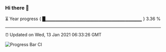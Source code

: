 ### Hi there 👋

⏳ Year progress { █▁▁▁▁▁▁▁▁▁▁▁▁▁▁▁▁▁▁▁▁▁▁▁▁▁▁▁▁▁ } 3.36 %

---

⏰ Updated on Wed, 13 Jan 2021 06:33:26 GMT

![Progress Bar CI](https://github.com/liununu/liununu/workflows/Progress%20Bar%20CI/badge.svg)
